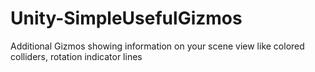 # Unity-SimpleUsefulGizmos
Additional Gizmos showing information on your scene view like colored colliders, rotation indicator lines
